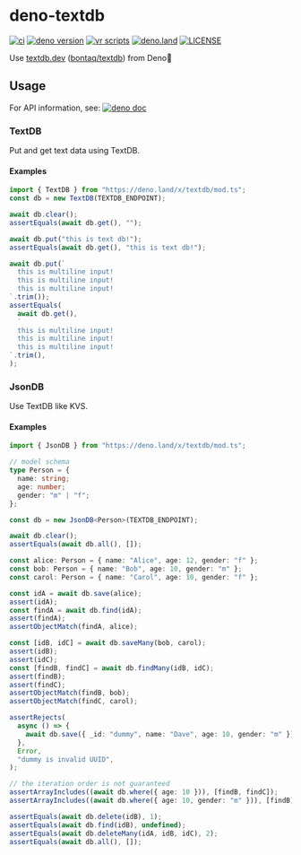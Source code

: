# deno-textdb

[![ci](https://github.com/kawarimidoll/deno-textdb/workflows/ci/badge.svg)](.github/workflows/ci.yml)
[![deno version](https://img.shields.io/badge/deno-%5E1.13.0-green?logo=deno)](https://deno.land)
[![vr scripts](https://badges.velociraptor.run/flat.svg)](https://velociraptor.run)
[![deno.land](https://img.shields.io/github/v/tag/kawarimidoll/deno-textdb?style=flat&logo=deno&label=deno.land&color=steelblue&sort=semver)](https://deno.land/x/textdb)
[![LICENSE](https://img.shields.io/badge/license-MIT-brightgreen)](LICENSE)

Use [textdb.dev](https://textdb.dev)
([bontaq/textdb](https://github.com/bontaq/textdb)) from Deno🦕

## Usage

For API information, see:
[![deno doc](https://doc.deno.land/badge.svg)](https://doc.deno.land/https/deno.land/x/textdb/mod.ts)

### TextDB

Put and get text data using TextDB.

#### Examples

```ts
import { TextDB } from "https://deno.land/x/textdb/mod.ts";
const db = new TextDB(TEXTDB_ENDPOINT);

await db.clear();
assertEquals(await db.get(), "");

await db.put("this is text db!");
assertEquals(await db.get(), "this is text db!");

await db.put(`
  this is multiline input!
  this is multiline input!
  this is multiline input!
`.trim());
assertEquals(
  await db.get(),
  `
  this is multiline input!
  this is multiline input!
  this is multiline input!
`.trim(),
);
```

### JsonDB

Use TextDB like KVS.

#### Examples

```ts
import { JsonDB } from "https://deno.land/x/textdb/mod.ts";

// model schema
type Person = {
  name: string;
  age: number;
  gender: "m" | "f";
};

const db = new JsonDB<Person>(TEXTDB_ENDPOINT);

await db.clear();
assertEquals(await db.all(), []);

const alice: Person = { name: "Alice", age: 12, gender: "f" };
const bob: Person = { name: "Bob", age: 10, gender: "m" };
const carol: Person = { name: "Carol", age: 10, gender: "f" };

const idA = await db.save(alice);
assert(idA);
const findA = await db.find(idA);
assert(findA);
assertObjectMatch(findA, alice);

const [idB, idC] = await db.saveMany(bob, carol);
assert(idB);
assert(idC);
const [findB, findC] = await db.findMany(idB, idC);
assert(findB);
assert(findC);
assertObjectMatch(findB, bob);
assertObjectMatch(findC, carol);

assertRejects(
  async () => {
    await db.save({ _id: "dummy", name: "Dave", age: 10, gender: "m" });
  },
  Error,
  "dummy is invalid UUID",
);

// the iteration order is not guaranteed
assertArrayIncludes((await db.where({ age: 10 })), [findB, findC]);
assertArrayIncludes((await db.where({ age: 10, gender: "m" })), [findB]);

assertEquals(await db.delete(idB), 1);
assertEquals(await db.find(idB), undefined);
assertEquals(await db.deleteMany(idA, idB, idC), 2);
assertEquals(await db.all(), []);
```
